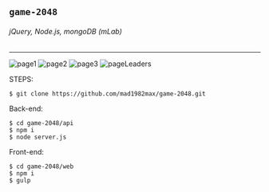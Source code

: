## `game-2048`

###### jQuery, Node.js, mongoDB (mLab)
***

![page1](https://drive.google.com/uc?export=view&id=1Z_M0Cnan6R4fHVSmpoO3Olz9zUo7RsDZ)
![page2](https://drive.google.com/uc?export=view&id=16SjrQX1LPl6bY4GGm1QMgs9On7BiDhM2)
![page3](https://drive.google.com/uc?export=view&id=1zGCBjAWQL-KtEjBAcFmdFUsKdcP0kayA)
![pageLeaders](https://drive.google.com/uc?export=view&id=12m6VqWgnUjJ0YceNr2bVxGgkHTqECMDZ)


STEPS:

	$ git clone https://github.com/mad1982max/game-2048.git

Back-end:

	$ cd game-2048/api
	$ npm i
	$ node server.js

Front-end:

	$ cd game-2048/web
	$ npm i
	$ gulp
